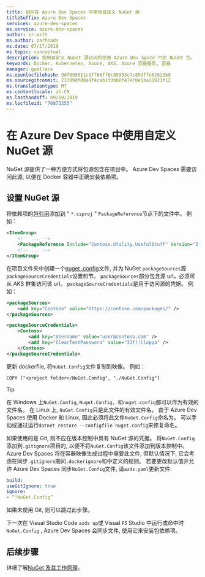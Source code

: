 ```yaml
---
title: 如何在 Azure Dev Spaces 中使用自定义 NuGet 源
titleSuffix: Azure Dev Spaces
services: azure-dev-spaces
ms.service: azure-dev-spaces
author: zr-msft
ms.author: zarhoads
ms.date: 07/17/2019
ms.topic: conceptual
description: 使用自定义 NuGet 源访问和使用 Azure Dev Space 中的 NuGet 包。
keywords: Docker, Kubernetes, Azure, AKS, Azure 容器服务, 容器
manager: gwallace
ms.openlocfilehash: 9df095011c1ff66ff0c85993c7c85dffe62623b8
ms.sourcegitcommit: 23389df08a9f4cab1f3bb0f474c0e5ba31923f12
ms.translationtype: MT
ms.contentlocale: zh-CN
ms.lasthandoff: 09/10/2019
ms.locfileid: "70873255"
---
```

#  <a name="use-a-custom-nuget-feed-in-an-azure-dev-space"></a>在 Azure Dev Space 中使用自定义 NuGet 源

NuGet 源提供了一种方便方式将包源包含在项目中。 Azure Dev Spaces 需要访问此源, 以便在 Docker 容器中正确安装依赖项。

## <a name="set-up-a-nuget-feed"></a>设置 NuGet 源

将依赖项的[包引用](https://docs.microsoft.com/nuget/consume-packages/package-references-in-project-files)添加到 " `*.csproj` " `PackageReference`节点下的文件中。 例如：

```xml
<ItemGroup>
    <!-- ... -->
    <PackageReference Include="Contoso.Utility.UsefulStuff" Version="3.6.0" />
    <!-- ... -->
</ItemGroup>
```

在项目文件夹中创建一个[nuget .config](https://docs.microsoft.com/nuget/reference/nuget-config-file)文件, 并为 NuGet `packageSources`源`packageSourceCredentials`设置和节。 `packageSources`部分包含源 url，必须可从 AKS 群集访问该 url。 `packageSourceCredentials`是用于访问源的凭据。 例如：

```xml
<packageSources>
    <add key="Contoso" value="https://contoso.com/packages/" />
</packageSources>

<packageSourceCredentials>
    <Contoso>
        <add key="Username" value="user@contoso.com" />
        <add key="ClearTextPassword" value="33f!!lloppa" />
    </Contoso>
</packageSourceCredentials>
```

更新 dockerfile, 将`NuGet.Config`文件复制到映像。 例如：

```console
COPY ["<project folder>/NuGet.Config", "./NuGet.Config"]
```

> [!TIP]
> 在 Windows 上`NuGet.Config`, `Nuget.Config`、和`nuget.config`都可以作为有效的文件名。 在 Linux 上, `NuGet.Config`只是此文件的有效文件名。 由于 Azure Dev Spaces 使用 Docker 和 Linux, 因此必须将此文件`NuGet.Config`命名为。 可以手动或通过运行`dotnet restore --configfile nuget.config`来修复命名。


如果使用的是 Git, 则不应在版本控制中具有 NuGet 源的凭据。 将`NuGet.Config`添加到`.gitignore`项目的, 以便不将`NuGet.Config`该文件添加到版本控制中。 Azure Dev Spaces 将在容器映像生成过程中需要此文件, 但默认情况下, 它会考虑在同步`.gitignore`期间`.dockerignore`和中定义的规则。 若要更改默认值并允许 Azure Dev Spaces 同步`NuGet.Config`文件, 请`azds.yaml`更新文件:

```yaml
build:
useGitIgnore: true
ignore:
- “!NuGet.Config”
```

如果未使用 Git, 则可以跳过此步骤。

下一次在 Visual Studio Code `azds up`或 Visual `F5` Studio 中运行或命中时`NuGet.Config` , Azure Dev Spaces 会同步文件, 使用它来安装包依赖项。

## <a name="next-steps"></a>后续步骤

详细了解[NuGet 及其工作原理](https://docs.microsoft.com/nuget/what-is-nuget)。